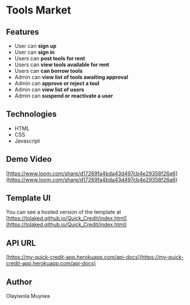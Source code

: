 # Tools Market

## Features

- User can **sign up**
- User can **sign in**
- Users can **post tools for rent**
- Users can **view tools available for rent**
- Users can **can borrow tools**
- Admin can **view list of tools awaiting approval**
- Admin can **approve or reject a tool**
- Admin can **view list of users**
- Admin can **suspend or reactivate a user**

## Technologies

- HTML
- CSS
- Javascript

## Demo Video

[https://www.loom.com/share/d17269fa4bda43d497cb4e29358f26a6](https://www.loom.com/share/d17269fa4bda43d497cb4e29358f26a6)

## Template UI

You can see a hosted version of the template at [https://tolaked.github.io/Quick_Credit/index.html](https://tolaked.github.io/Quick_Credit/index.html)

## API URL

[https://my-quick-credit-app.herokuapp.com/api-docs](https://my-quick-credit-app.herokuapp.com/api-docs)

## Author

Olayiwola Muyiwa
